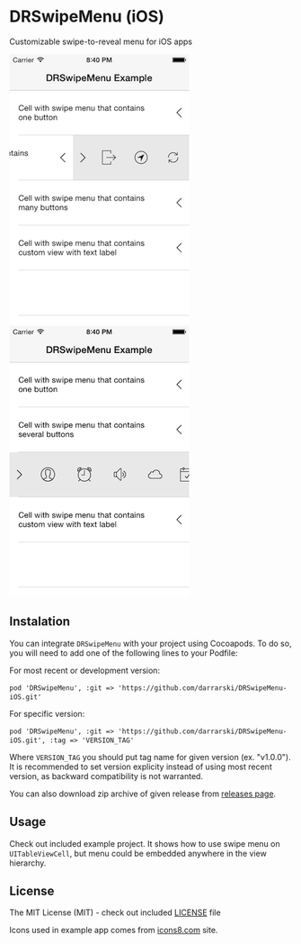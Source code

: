 # DRSwipeMenu (iOS)

Customizable swipe-to-reveal menu for iOS apps

![DRSwipeMenu iOS screenshot 1](Misc/DRSwipeMenu-iOS-screenshot-1.png "DRSwipeMenu iOS screenshot 1") ![DRSwipeMenu iOS screenshot 2](Misc/DRSwipeMenu-iOS-screenshot-2.png "DRSwipeMenu iOS screenshot 2")

## Instalation

You can integrate `DRSwipeMenu` with your project using Cocoapods. To do so, you will need to add one of the following lines to your Podfile:

For most recent or development version:

    pod 'DRSwipeMenu', :git => 'https://github.com/darrarski/DRSwipeMenu-iOS.git'

For specific version:

    pod 'DRSwipeMenu', :git => 'https://github.com/darrarski/DRSwipeMenu-iOS.git', :tag => 'VERSION_TAG'

Where `VERSION_TAG` you should put tag name for given version (ex. "v1.0.0"). It is recommended to set version explicity instead of using most recent version, as backward compatibility is not warranted.

You can also download zip archive of given release from [releases page](https://github.com/darrarski/DRSwipeMenu-iOS/releases).

## Usage

Check out included example project. It shows how to use swipe menu on `UITableViewCell`, but menu could be embedded anywhere in the view hierarchy.

## License

The MIT License (MIT) - check out included [LICENSE](LICENSE) file

Icons used in example app comes from [icons8.com](http://icons8.com/) site.
